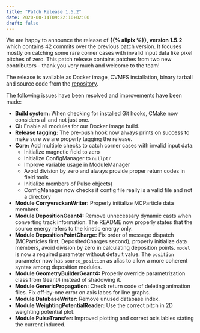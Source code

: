 ```yaml
---
title: "Patch Release 1.5.2"
date: 2020-00-14T09:22:10+02:00
draft: false
---
```


We are happy to announce the release of **{{% allpix %}}, version 1.5.2** which contains 42 commits over the previous patch version. It focuses mostly on catching some rare corner cases with invalid input data like pixel pitches of zero.
This patch release contains patches from two new contributors - thank you very much and welcome to the team!

The release is available as Docker image, CVMFS installation, binary tarball and source code from the [repository](https://gitlab.cern.ch/allpix-squared/allpix-squared/).

The following issues have been resolved and improvements have been made:
<!--more-->

* **Build system:** When checking for installed Git hooks, CMake now considers all and not just one.
* **CI:** Enable all modules for our Docker image build.
* **Release tagging:** The pre-push hook now always prints on success to make sure we are properly tagging the release.
* **Core:** Add multiple checks to catch corner cases with invalid input data:
    * Initialize magnetic field to zero
    * Initialize ConfigManager to `nullptr`
    * Improve variable usage in ModuleManager
    * Avoid division by zero and always provide proper return codes in field tools
    * Initialize members of Pulse objects)
    * ConfigManager now checks if config file really is a valid file and not a directory
* **Module CorryvreckanWriter:** Properly initialize MCParticle data members
* **Module DepositionGeant4:** Remove unnecessary dynamic casts when converting track information. The README now properly states that the source energy refers to the kinetic energy only.
* **Module DepositionPointCharge:** Fix order of message dispatch (MCParticles first, DepositedCharges second), properly initialize data members, avoid division by zero in calculating deposition points. `model` is now a required parameter without default value. The `position` parameter now has `source_position` as alias to allow a more coherent syntax among deposition modules.
* **Module GeometryBuilderGeant4:** Properly override parametrization class from Geant4 instead of shadowing it.
* **Module GenericPropagation:** Check return code of deleting animation files. Fix off-by-one error on axis labes for line graphs.
* **Module DatabaseWriter:** Remove unused database index.
* **Module WeightingPotentialReader:** Use the correct pitch in 2D weighting potential plot.
* **Module PulseTransfer:** Improved plotting and correct axis lables stating the current induced.
